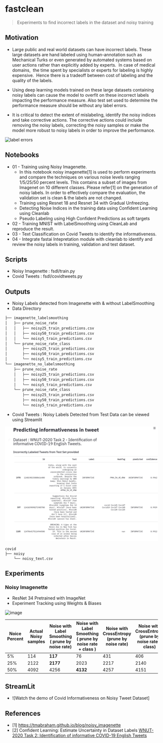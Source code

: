 # fastclean

> Experiments to find incorrect labels in the dataset and noisy training

## Motivation

- Large public and real world datasets can have incorrect labels. These large datasets are hand labeled using human-annotation such as Mechanical Turks or even generated by automated systems based on user actions rather than explicitly added by experts.  In case of medical domains,  the time spent by specialists or experts for labeling is highly expensive.  Hence there is a tradeoff between cost of labeling and the quality of the labels.

- Using deep learning models trained on these large datasets containing noisy labels can cause the model to overfit on these incorrect labels impacting the performance measure. Also test set used to determine the performance measure should be without any label errors.

- It is critical to detect the extent of mislabeling, identify the noisy indices and take corrective actions. The corrective actions could include removing the noisy labels, correcting the noisy samples or make the model more robust to noisy labels in order to improve the performance.

![label errors](https://l7.curtisnorthcutt.com/assets/images/posts/2021/labelerrors/fig.png)

## Notebooks

- 01 - Training using Noisy Imagenette.
  - In this notebook noisy imagenette[1] is used to perform experiments and compare the techniques on various noise levels ranging 1/5/25/50 percent levels. This contains a subset of images from Imagenet on 10 different classes. Please refer[1] on the generation of noisy labels. In order to effectively compare the evaluation, the validation set is clean & the labels are not changed.
  - Training using Resnet 18 and Resnet 34 with Gradual Unfreezing.
  - Detecting Noise Indices in the training data using Confident Learning using Cleanlab
  - Pseudo Labeling using High Confident Predictions as soft targets
- 02 - Training MNIST with LabelSmoothing using CleanLab and reproduce the result.
- 03 - Text Classification on Covid Tweets to identify the informativeness. 
- 04 - Integrate fastai Intepretation module with cleanlab to identify and review the noisy labels in training, validation and test dataset.

## Scripts

- Noisy Imagenette : fsdl/train.py
- Covid Tweets : fsdl/covidtweets.py

## Outputs

- Noisy Labels detected from Imagenette with & without LabelSmoothing
- Data Directory

```bash
├── imagenette_labelsmoothing
│   ├── prune_noise_rate
│   │   ├── noisy25_train_predictions.csv
│   │   ├── noisy50_train_predictions.csv
│   │   └── noisy5_train_predictions.csv
│   └── prune_noise_rate_class
│       ├── noisy25_train_predictions.csv
│       ├── noisy50_train_predictions.csv
│       └── noisy5_train_predictions.csv
└── imagenette_no_labelsmoothing
    ├── prune_noise_rate
    │   ├── noisy25_train_predictions.csv
    │   ├── noisy50_train_predictions.csv
    │   └── noisy5_train_predictions.csv
    └── prune_noise_rate_class
        ├── noisy25_train_predictions.csv
        ├── noisy50_train_predictions.csv
        └── noisy5_train_predictions.csv
```

- Covid Tweets : Noisy Labels Detected from Test Data can be viewed using Streamlit

![Noisy Tweet from Test](./assets/noisy_text1.jpg) 

```
covid
├── noisy
    └── noisy_text.csv

```

## Experiments

### Noisy Imagenette

- ResNet 34 Pretrained with ImageNet
- Experiment Tracking using Weights & Biases

![image](./assets/accuracy_labelsmoothed_crossentropy.png)

| Noice Percent | Actual Noisy samples | Noise with Label Smoothing ( prune by noise rate) | Noise with Label Smoothing ( prune by noise rate + class ) | Noise with CrossEntropy (prune by noise rate) | Noise with CrossEntropy (prune by noise rate + class) |
|-|-|-|-|-|-|
| 5% | 114 | **117**| 76 | 431 | 406 |
| 25% | 2122 | **2177** | 2023 | 2217 | 2140 |
| 50% | 4092 | 4256 | **4132** | 4257 | 4151 |

## StreamLit

- ![Watch the demo of Covid Informativeness on Noisy Tweet Dataset]

## References

- [1] https://tmabraham.github.io/blog/noisy_imagenette
- [2] Confident Learning: Estimate Uncertainty in Dataset Labels
[WNUT-2020 Task 2: Identification of informative COVID-19 English Tweets](https://competitions.codalab.org/competitions/25845)